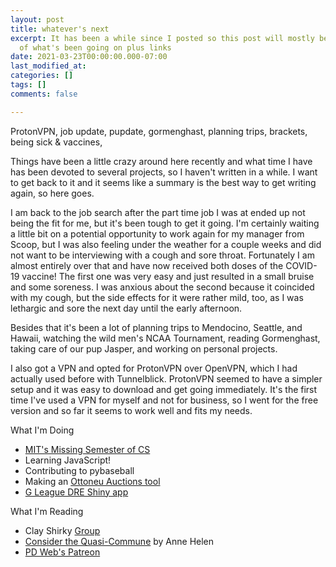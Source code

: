 ```yaml
---
layout: post
title: whatever's next
excerpt: It has been a while since I posted so this post will mostly be a summary
  of what's been going on plus links
date: 2021-03-23T00:00:00.000-07:00
last_modified_at: 
categories: []
tags: []
comments: false

---
```

ProtonVPN, job update, pupdate, gormenghast, planning trips, brackets, being sick & vaccines, 

Things have been a little crazy around here recently and what time I have has been devoted to several projects, so I haven't written in a while. I want to get back to it and it seems like a summary is the best way to get writing again, so here goes. 

I am back to the job search after the part time job I was at ended up not being the fit for me, but it's been tough to get it going. I'm certainly waiting a little bit on a potential opportunity to work again for my manager from Scoop, but I was also feeling under the weather for a couple weeks and did not want to be interviewing with a cough and sore throat. Fortunately I am almost entirely over that and have now received both doses of the COVID-19 vaccine! The first one was very easy and just resulted in a small bruise and some soreness. I was anxious about the second because it coincided with my cough, but the side effects for it were rather mild, too, as I was lethargic and sore the next day until the early afternoon.

Besides that it's been a lot of planning trips to Mendocino, Seattle, and Hawaii, watching the wild men's NCAA Tournament, reading Gormenghast, taking care of our pup Jasper, and working on personal projects. 

I also got a VPN and opted for ProtonVPN over OpenVPN, which I had actually used before with Tunnelblick. ProtonVPN seemed to have a simpler setup and it was easy to download and get going immediately. It's the first time I've used a VPN for myself and not for business, so I went for the free version and so far it seems to work well and fits my needs. 

What I'm Doing

* [MIT's Missing Semester of CS](https://missing.csail.mit.edu/2020/)
* Learning JavaScript!
* Contributing to pybaseball
* Making an [Ottoneu Auctions tool](https://wfordh.github.io/ottoneu_auctions/)
* [G League DRE Shiny app](https://fordhiggins.shinyapps.io/dre_app/)

What I'm Reading

* Clay Shirky [Group](https://www.gwern.net/docs/technology/2005-shirky-agroupisitsownworstenemy.pdf)
* [Consider the Quasi-Commune](https://annehelen.substack.com/p/consider-the-quasi-commune) by Anne Helen
* [PD Web's Patreon](https://www.patreon.com/user?u=24373441)